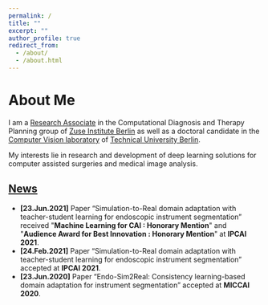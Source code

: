 ```yaml
---
permalink: /
title: ""
excerpt: ""
author_profile: true
redirect_from: 
  - /about/
  - /about.html
---
```



# About Me

I am a [Research Associate](https://www.zib.de/members/sahu) in the Computational Diagnosis and Therapy Planning group of [Zuse Institute Berlin](https://www.zib.de/research/solutions-individualized-medicine) as well as a doctoral candidate in the [Computer Vision laboratory](https://www.cv.tu-berlin.de/menue/computer_vision_remote_sensing/parameter/en/) of [Technical University Berlin](https://www.tu.berlin/en/). 

My interests lie in research and development of deep learning solutions for computer assisted surgeries and medical image analysis.


## [News](https://sahumanish.github.io/news/)

* __[23.Jun.2021]__ Paper “Simulation-to-Real domain adaptation with teacher-student learning for endoscopic instrument segmentation” received "__Machine Learning for CAI : Honorary Mention__" and "__Audience Award for Best Innovation : Honorary Mention__" at __IPCAI 2021__.
* __[24.Feb.2021]__ Paper “Simulation-to-Real domain adaptation with teacher-student learning for endoscopic instrument segmentation” accepted at __IPCAI 2021__.
* __[23.Jun.2020]__ Paper “Endo-Sim2Real: Consistency learning-based domain adaptation for instrument segmentation” accepted at __MICCAI 2020__.


<!---
## Facts
-->

